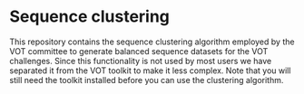 # Sequence clustering

This repository contains the sequence clustering algorithm employed by the VOT committee to generate balanced sequence datasets for the VOT challenges. Since this functionality is not used by most users we have separated it from the VOT toolkit to make it less complex. Note that you will still need the toolkit installed before you can use the clustering algorithm.
